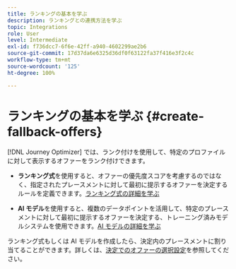 ```yaml
---
title: ランキングの基本を学ぶ
description: ランキングとの連携方法を学ぶ
topic: Integrations
role: User
level: Intermediate
exl-id: f736dcc7-6f6e-42ff-a940-4602299ae2b6
source-git-commit: 17d37da6e6325d36df0f63122fa37f416e3f2c4c
workflow-type: tm+mt
source-wordcount: '125'
ht-degree: 100%

---
```


# ランキングの基本を学ぶ {#create-fallback-offers}

[!DNL Journey Optimizer] では、ランク付けを使用して、特定のプロファイルに対して表示するオファーをランク付けできます。

* **ランキング式**&#x200B;を使用すると、オファーの優先度スコアを考慮するのではなく、指定されたプレースメントに対して最初に提示するオファーを決定するルールを定義できます。[ランキング式の詳細を学ぶ](create-ranking-formulas.md)

* **AI モデル**&#x200B;を使用すると、複数のデータポイントを活用して、特定のプレースメントに対して最初に提示するオファーを決定する、トレーニング済みモデルシステムを使用できます。[AI モデルの詳細を学ぶ](ai-models.md)

ランキング式もしくは AI モデルを作成したら、決定内のプレースメントに割り当てることができます。詳しくは、[決定でのオファーの選択設定](../offer-activities/configure-offer-selection.md)を参照してください。
